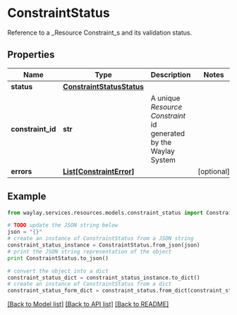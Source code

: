 # ConstraintStatus

Reference to a _Resource Constraint_s and its validation status.

## Properties

Name | Type | Description | Notes
------------ | ------------- | ------------- | -------------
**status** | [**ConstraintStatusStatus**](ConstraintStatusStatus.md) |  | 
**constraint_id** | **str** | A unique _Resource Constraint_ id generated by the Waylay System | 
**errors** | [**List[ConstraintError]**](ConstraintError.md) |  | [optional] 

## Example

```python
from waylay.services.resources.models.constraint_status import ConstraintStatus

# TODO update the JSON string below
json = "{}"
# create an instance of ConstraintStatus from a JSON string
constraint_status_instance = ConstraintStatus.from_json(json)
# print the JSON string representation of the object
print ConstraintStatus.to_json()

# convert the object into a dict
constraint_status_dict = constraint_status_instance.to_dict()
# create an instance of ConstraintStatus from a dict
constraint_status_form_dict = constraint_status.from_dict(constraint_status_dict)
```
[[Back to Model list]](../README.md#documentation-for-models) [[Back to API list]](../README.md#documentation-for-api-endpoints) [[Back to README]](../README.md)


